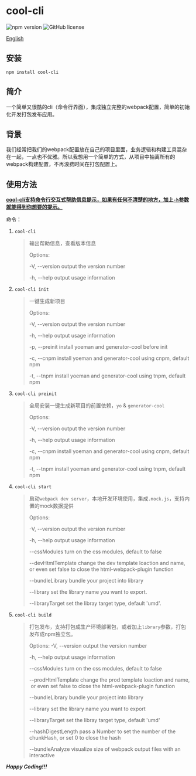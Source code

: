 # cool-cli

![npm version](https://img.shields.io/npm/v/cool-cli.svg?style=flat)  ![GitHub license](https://img.shields.io/badge/license-MIT-blue.svg)

[English](https://github.com/RJAVA1990/cool-cli/blob/master/README.md)

## 安装  
`npm install cool-cli`

## 简介  
一个简单又很酷的cli（命令行界面），集成独立完整的webpack配置，简单的初始化开发打包发布应用。

## 背景  
我们经常把我们的webpack配置放在自己的项目里面，业务逻辑和构建工具混杂在一起，一点也不优雅。所以我想用一个简单的方式，从项目中抽离所有的webpack构建配置，不再浪费时间在打包配置上。

## 使用方法  

**<u>cool-cli支持命令行交互式帮助信息提示，如果有任何不清楚的地方，加上`-h`参数就能得到你想要的提示。</u>**

命令：

1. `cool-cli`
   > 输出帮助信息，查看版本信息
   > 
   > Options:
   >
   >   -V, --version  output the version number
   >
   >   -h, --help       output usage information

2. `cool-cli init`
   > 一键生成新项目
   > 
   > Options:
   >
   >   -V, --version  output the version number
   >
   >   -h, --help       output usage information
   >
   >   -p, --preinit   install yoeman and generator-cool before init
   >
   >   -c, --cnpm     install yoeman and generator-cool using cnpm, default npm
   >
   >   -t, --tnpm      install yoeman and generator-cool using tnpm, default npm

3. `cool-cli preinit`
   > 全局安装一键生成新项目的前置依赖，`yo` & `generator-cool`
   > 
   > Options:
   >
   >   -V, --version  output the version number
   >
   >   -h, --help       output usage information
   >
   >   -c, --cnpm      install yoeman and generator-cool using cnpm, default npm
   >
   >   -t, --tnpm       install yoeman and generator-cool using tnpm, default npm

4. `cool-cli start`
   > 启动`webpack dev server`，本地开发环境使用，集成`.mock.js`，支持内置的mock数据提供
   > 
   > Options:
   > 
   >   -V, --version                output the version number
   > 
   >   -h, --help                     output usage information
   > 
   >   --cssModules              turn on the css modules, default to false
   > 
   >   --devHtmlTemplate   change the dev template loaction and name,
   > ​                                        or even set false to close the html-webpack-plugin function
   > 
   >   --bundleLibrary          bundle your project into library
   > 
   >   --library                        set the library name you want to export.
   > 
   >   --libraryTarget             set the libray target type, default 'umd'.

5. `cool-cli build`
   > 打包发布，支持打包成生产环境部署包，或者加上`library`参数，打包发布成npm独立包。
   > 
   > Options:
   >   -V, --version                  output the version number
   > 
   >   -h, --help                       output usage information
   > 
   >   --cssModules                turn on the css modules, default to false
   > 
   >   --prodHtmlTemplate   change the prod template loaction and name,
   > ​                                          or even set false to close the html-webpack-plugin function
   > 
   >   --bundleLibrary            bundle your project into library
   > 
   >   --library                          set the library name you want to export
   > 
   >   --libraryTarget               set the libray target type, default 'umd'
   > 
   >   --hashDigestLength     pass a Number to set the number of the chunkHash, or set 0 to close the hash
   >
   >   --bundleAnalyze           visualize size of webpack output files with an interactive 

***Happy Coding!!!***